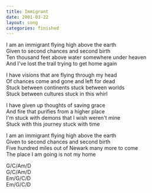 ```yaml
---
title: Immigrant
date: 2001-03-22
layout: song
categories: finished
---
```

I am an immigrant flying high above the earth  
Given to second chances and second birth  
Ten thousand feet above water somewhere under heaven  
And I've lost the trail trying to get home again

I have visions that are flying through my head  
Of chances come and gone and left for dead  
Stuck between continents stuck between worlds  
Stuck between cultures stuck in this whirl

I have given up thoughts of saving grace  
And fire that purifies from a higher place  
I'm stuck with demons that I wish weren't mine  
Stuck with this journey stuck with time

I am an immigrant flying high above the earth  
Given to second chances and second birth  
Five hundred miles out of Newark many more to come  
The place I am going is not my home

<div class="chords">
G/C/Am/D<br/>
G/C/Am/D<br/>
Em/G/C/D<br/>
Em/G/C/D
</div>
